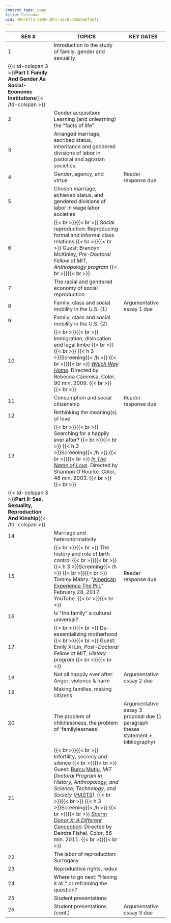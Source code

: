 ```yaml
---
content_type: page
title: Calendar
uid: 49d767f3-2949-d07c-1210-d2bd5e0f3ef1
---
```


| SES # | TOPICS | KEY DATES |
| --- | --- | --- |
| 1 | Introduction to the study of family, gender and sexuality | &nbsp; |
| {{< td-colspan 3 >}}**Part I: Family And Gender As Social-Economic Institutions**{{< /td-colspan >}} |||
| 2 | Gender acquisition: Learning (and unlearning) the "facts of life" | &nbsp; |
| 3 | Arranged marriage, ascribed status, inheritance and gendered divisions of labor in pastoral and agrarian societies | &nbsp; |
| 4 | Gender, agency, and virtue | Reader response due |
| 5 | Chosen marriage, achieved status, and gendered divisions of labor in wage labor societies | &nbsp; |
| 6 |  {{< br >}}{{< br >}} Social reproduction: Reproducing formal and informal class relations {{< br >}}{{< br >}} Guest: Brandyn McKinley, _Pre-Doctoral Fellow at MIT, Anthropology program_ {{< br >}}{{< br >}}  | &nbsp; |
| 7 | The racial and gendered economy of social reproduction | &nbsp; |
| 8 | Family, class and social mobility in the U.S. (1) | Argumentative essay 1 due |
| 9 | Family, class and social mobility in the U.S. (2) | &nbsp; |
| 10 |  {{< br >}}{{< br >}} Immigration, dislocation and legal limbo {{< br >}}{{< br >}} {{< h 3 >}}Screening{{< /h >}} {{< br >}}{{< br >}} [_Which Way Home_](http://whichwayhome.net/). Directed by Rebecca Cammisa. Color, 90 min. 2009. {{< br >}}{{< br >}}  | &nbsp; |
| 11 | Consumption and social citizenship | Reader response due |
| 12 | Rethinking the meaning(s) of love | &nbsp; |
| 13 |  {{< br >}}{{< br >}} Searching for a happily ever after? {{< br >}}{{< br >}} {{< h 3 >}}Screening{{< /h >}} {{< br >}}{{< br >}} [_In The Name of Love_](http://inthenameoflovedoc.com/). Directed by Shannon O'Rourke. Color, 46 min. 2003. {{< br >}}{{< br >}}  | &nbsp; |
| {{< td-colspan 3 >}}**Part II: Sex, Sexuality, Reproduction And Kinship**{{< /td-colspan >}} |||
| 14 | Marriage and heteronormativity | &nbsp; |
| 15 |  {{< br >}}{{< br >}} The history and role of birth control {{< br >}}{{< br >}} {{< h 3 >}}Screening[](http://www.imdb.com/title/tt0342886/){{< /h >}} {{< br >}}{{< br >}} Tommy Mabry. "[American Experience The Pill.](https://www.youtube.com/watch?v=5RGcKKFxt0I)"  February 28, 2017. YouTube. {{< br >}}{{< br >}}  | Reader response due |
| 16 | Is "the family" a cultural universal? | &nbsp; |
| 17 |  {{< br >}}{{< br >}} De-essentializing motherhood {{< br >}}{{< br >}} Guest: Emily Xi Lin, _Post-Doctoral Fellow at MIT, History program_ {{< br >}}{{< br >}}  | &nbsp; |
| 18 | Not all happily ever after: Anger, violence & harm | Argumentative essay 2 due |
| 19 | Making families, making citizens | &nbsp; |
| 20 | The problem of childlessness, the problem of 'familylessness' | Argumentative essay 3 proposal due (1 paragraph theses statement + bibliography) |
| 21 |  {{< br >}}{{< br >}} Infertility, secrecy and silence {{< br >}}{{< br >}} Guest: [Burcu Mutlu](http://web.mit.edu/hasts/graduate/mutlu.html), _MIT Doctoral Program in History, Anthropology, and Science, Technology, and Society ([HASTS](http://web.mit.edu/hasts/index.html))_. {{< br >}}{{< br >}} {{< h 3 >}}Screening{{< /h >}} {{< br >}}{{< br >}} [_Sperm Donor X: A Different Conception_](https://www.newday.com/film/sperm-donor-x-different-conception). Directed by Deirdre Fishel. Color, 56 min. 2011. {{< br >}}{{< br >}}  | &nbsp; |
| 22 | The labor of reproduction: Surrogacy | &nbsp; |
| 23 | Reproductive rights, redux | &nbsp; |
| 24 | Where to go next: "Having it all," or reframing the question? | &nbsp; |
| 25 | Student presentations | &nbsp; |
| 26 | Student presentations (cont.) | Argumentative essay 3 due